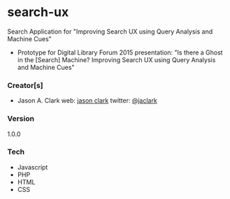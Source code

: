 # search-ux
Search Application for "Improving Search UX using Query Analysis and Machine Cues"
- Prototype for Digital Library Forum 2015 presentation: "Is there a Ghost in the [Search] Machine? Improving Search UX using Query Analysis and Machine Cues"

### Creator[s]
- Jason A. Clark web: [jason clark] twitter: [@jaclark]

### Version
1.0.0

### Tech
- Javascript
- PHP
- HTML
- CSS

[jason clark]: <http://www.jasonclark.info>
[@jaclark]: <https://twitter.com/jaclark>
